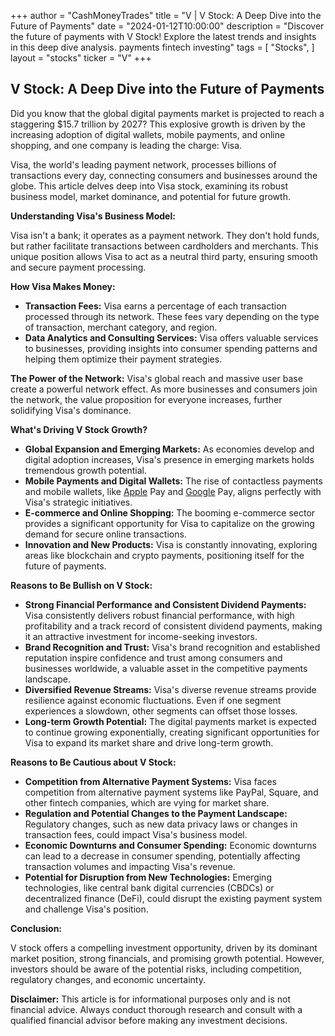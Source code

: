 +++
author = "CashMoneyTrades"
title = "V |   V Stock: A Deep Dive into the Future of Payments"
date = "2024-01-12T10:00:00"
description = "Discover the future of payments with V Stock! Explore the latest trends and insights in this deep dive analysis.  payments fintech investing"
tags = [
"Stocks",
]
layout = "stocks"
ticker = "V"
+++
        


## V Stock: A Deep Dive into the Future of Payments

Did you know that the global digital payments market is projected to reach a staggering $15.7 trillion by 2027? This explosive growth is driven by the increasing adoption of digital wallets, mobile payments, and online shopping, and one company is leading the charge: Visa. 

Visa, the world's leading payment network, processes billions of transactions every day, connecting consumers and businesses around the globe. This article delves deep into Visa stock, examining its robust business model, market dominance, and potential for future growth.

**Understanding Visa's Business Model:**

Visa isn't a bank; it operates as a payment network.  They don't hold funds, but rather facilitate transactions between cardholders and merchants. This unique position allows Visa to act as a neutral third party, ensuring smooth and secure payment processing. 

**How Visa Makes Money:**

* **Transaction Fees:** Visa earns a percentage of each transaction processed through its network. These fees vary depending on the type of transaction, merchant category, and region.
* **Data Analytics and Consulting Services:** Visa offers valuable services to businesses, providing insights into consumer spending patterns and helping them optimize their payment strategies.

**The Power of the Network:**  Visa's global reach and massive user base create a powerful network effect. As more businesses and consumers join the network, the value proposition for everyone increases, further solidifying Visa's dominance.

**What's Driving V Stock Growth?**

* **Global Expansion and Emerging Markets:** As economies develop and digital adoption increases, Visa's presence in emerging markets holds tremendous growth potential. 
* **Mobile Payments and Digital Wallets:** The rise of contactless payments and mobile wallets, like [Apple](/stocks/aapl/) Pay and [Google](/stocks/goog/) Pay, aligns perfectly with Visa's strategic initiatives.
* **E-commerce and Online Shopping:** The booming e-commerce sector provides a significant opportunity for Visa to capitalize on the growing demand for secure online transactions.
* **Innovation and New Products:** Visa is constantly innovating, exploring areas like blockchain and crypto payments, positioning itself for the future of payments.

**Reasons to Be Bullish on V Stock:**

* **Strong Financial Performance and Consistent Dividend Payments:**  Visa consistently delivers robust financial performance, with high profitability and a track record of consistent dividend payments, making it an attractive investment for income-seeking investors.
* **Brand Recognition and Trust:**  Visa's brand recognition and established reputation inspire confidence and trust among consumers and businesses worldwide, a valuable asset in the competitive payments landscape.
* **Diversified Revenue Streams:**  Visa's diverse revenue streams provide resilience against economic fluctuations. Even if one segment experiences a slowdown, other segments can offset those losses.
* **Long-term Growth Potential:**  The digital payments market is expected to continue growing exponentially, creating significant opportunities for Visa to expand its market share and drive long-term growth.

**Reasons to Be Cautious about V Stock:**

* **Competition from Alternative Payment Systems:**  Visa faces competition from alternative payment systems like PayPal, Square, and other fintech companies, which are vying for market share.
* **Regulation and Potential Changes to the Payment Landscape:**  Regulatory changes, such as new data privacy laws or changes in transaction fees, could impact Visa's business model.
* **Economic Downturns and Consumer Spending:**  Economic downturns can lead to a decrease in consumer spending, potentially affecting transaction volumes and impacting Visa's revenue.
* **Potential for Disruption from New Technologies:**  Emerging technologies, like central bank digital currencies (CBDCs) or decentralized finance (DeFi), could disrupt the existing payment system and challenge Visa's position.

**Conclusion:**

V stock offers a compelling investment opportunity, driven by its dominant market position, strong financials, and promising growth potential. However, investors should be aware of the potential risks, including competition, regulatory changes, and economic uncertainty. 

**Disclaimer:** This article is for informational purposes only and is not financial advice.  Always conduct thorough research and consult with a qualified financial advisor before making any investment decisions. 

        